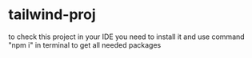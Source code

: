 # tailwind-proj

to check this project in your IDE you need to install it and use command "npm i" in terminal to get all needed packages
